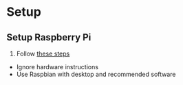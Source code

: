 # Setup
## Setup Raspberry Pi
1. Follow [these steps](https://blog.jongallant.com/2017/11/raspberrypi-setup/)
  * Ignore hardware instructions
  * Use Raspbian with desktop and recommended software
